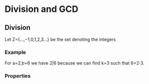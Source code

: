 # Division and GCD

## Division
Let Z={…,−1,0,1,2,3…} be the set denoting the integers

### Example 
For a=2,b=6 we have 2|6 because we can find k=3 such that 6=2⋅3.

### Properties 
